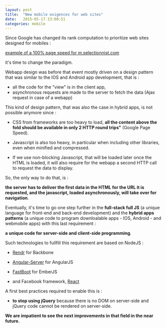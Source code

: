 ```yaml
---
layout: post
title:  "New mobile exigences for web sites"
date:   2015-05-17 23:00:51
categories: mobile
---
```


Since Google has changed its rank computation to prioritize web sites designed for mobiles :

[example of a 100% page speed for m.selectionnist.com](https://developers.google.com/speed/pagespeed/insights/?url=m.selectionnist.com)

it's time to change the paradigm.

Webapp design was before that event mostly driven on a design pattern that was similar to the IOS and Android app development, that is :

- all the code for the "view" is in the client app,  
- asynchronous requests are made to the server to fetch the data (Ajax request in case of a webapp)

This kind of design pattern, that was also the case in hybrid apps, is not possible anymore since :

- CSS from frameworks are too heavy to load, **all the content above the fold should be available in only 2 HTTP round trips"** (Google Page Speed).

- Javascript is also too heavy, in particular when including other libraries, even when minified and compressed.

- If we use non-blocking Javascript, that will be loaded later once the HTML is loaded, it will also require for the webapp a second HTTP call to request the data to display.

So, the only way to do that, is :

 **the server has to deliver the first data in the HTML for the URL it is requested, and the javascript, loaded asynchronously, will take over for navigation**.

Eventually, it's time to go one step further in the **full-stack full JS** (a unique language for front-end and back-end development) and the **hybrid apps patterns** (a unique code to program downloalable apps - IOS, Android - and webmobile apps) with this last requirement :

**a unique code for server-side and client-side programming**.

Such technologies to fullfill this requirement are based on NodeJS :

- [Rendr](http://rendrjs.github.io/) for Backbone

- [Angular-Server](https://www.npmjs.com/package/angularjs-server) for AngularJS

- [FastBoot](https://github.com/tildeio/ember-cli-fastboot) for EmberJS

- and Facebook framework, [React](https://github.com/mhart/react-server-example)

A first best practices required to enable this is :

- **to stop using jQuery** because there is no DOM on server-side and jQuery code cannot be rendered on server-side.

**We are impatient to see the next improvements in that field in the near future.**
